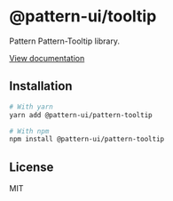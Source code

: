 # @pattern-ui/tooltip

Pattern Pattern-Tooltip library.

[View documentation](https://pattern.icu/)

## Installation

```sh
# With yarn
yarn add @pattern-ui/pattern-tooltip

# With npm
npm install @pattern-ui/pattern-tooltip
```

## License

MIT
